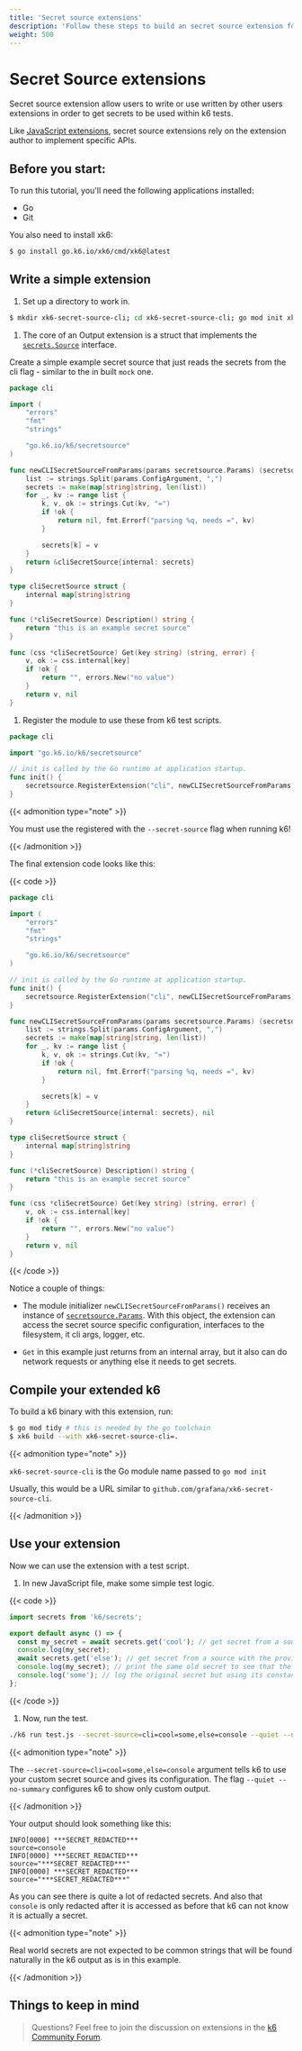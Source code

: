 ```yaml
---
title: 'Secret source extensions'
description: 'Follow these steps to build an secret source extension for k6.'
weight: 500
---
```


# Secret Source extensions

Secret source extension allow users to write or use written by other users extensions in order to get secrets to be used within k6 tests.

Like [JavaScript extensions](https://grafana.com/docs/k6/<K6_VERSION>/extensions/create/javascript-extensions),
secret source extensions rely on the extension author to implement specific APIs.

## Before you start:

To run this tutorial, you'll need the following applications installed:

- Go
- Git

You also need to install xk6:

```bash
$ go install go.k6.io/xk6/cmd/xk6@latest
```

## Write a simple extension

1. Set up a directory to work in.

```bash
$ mkdir xk6-secret-source-cli; cd xk6-secret-source-cli; go mod init xk6-secret-source-cli
```

1. The core of an Output extension is a struct that implements the [`secrets.Source`](https://pkg.go.dev/go.k6.io/k6/secretsource#Source)
   interface.

Create a simple example secret source that just reads the secrets from the cli flag - similar to the in built `mock` one.

```go
package cli

import (
	"errors"
	"fmt"
	"strings"

	"go.k6.io/k6/secretsource"
)

func newCLISecretSourceFromParams(params secretsource.Params) (secretsource.Source, error) {
	list := strings.Split(params.ConfigArgument, ",")
	secrets := make(map[string]string, len(list))
	for _, kv := range list {
		k, v, ok := strings.Cut(kv, "=")
		if !ok {
			return nil, fmt.Errorf("parsing %q, needs =", kv)
		}

		secrets[k] = v
	}
	return &cliSecretSource{internal: secrets}
}

type cliSecretSource struct {
	internal map[string]string
}

func (*cliSecretSource) Description() string {
	return "this is an example secret source"
}

func (css *cliSecretSource) Get(key string) (string, error) {
	v, ok := css.internal[key]
	if !ok {
		return "", errors.New("no value")
	}
	return v, nil
}
```

1. Register the module to use these from k6 test scripts.

```go
package cli

import "go.k6.io/k6/secretsource"

// init is called by the Go runtime at application startup.
func init() {
	secretsource.RegisterExtension("cli", newCLISecretSourceFromParams)
}
```

{{< admonition type="note" >}}

You must use the registered with the `--secret-source` flag when running k6!

{{< /admonition >}}

The final extension code looks like this:

{{< code >}}

```go
package cli

import (
	"errors"
	"fmt"
	"strings"

	"go.k6.io/k6/secretsource"
)

// init is called by the Go runtime at application startup.
func init() {
	secretsource.RegisterExtension("cli", newCLISecretSourceFromParams)
}

func newCLISecretSourceFromParams(params secretsource.Params) (secretsource.Source, error) {
	list := strings.Split(params.ConfigArgument, ",")
	secrets := make(map[string]string, len(list))
	for _, kv := range list {
		k, v, ok := strings.Cut(kv, "=")
		if !ok {
			return nil, fmt.Errorf("parsing %q, needs =", kv)
		}

		secrets[k] = v
	}
	return &cliSecretSource{internal: secrets}, nil
}

type cliSecretSource struct {
	internal map[string]string
}

func (*cliSecretSource) Description() string {
	return "this is an example secret source"
}

func (css *cliSecretSource) Get(key string) (string, error) {
	v, ok := css.internal[key]
	if !ok {
		return "", errors.New("no value")
	}
	return v, nil
}
```

{{< /code >}}

Notice a couple of things:

- The module initializer `newCLISecretSourceFromParams()` receives an instance of
  [`secretsource.Params`](https://pkg.go.dev/go.k6.io/k6/secretsource#Params).
  With this object, the extension can access the secret source specific configuration,
  interfaces to the filesystem, it cli args, logger, etc.

- `Get` in this example just returns from an internal array, but it also can do network requests or anything else it needs to get secrets.

## Compile your extended k6

To build a k6 binary with this extension, run:

```bash
$ go mod tidy # this is needed by the go toolchain
$ xk6 build --with xk6-secret-source-cli=.
```

{{< admonition type="note" >}}

`xk6-secret-source-cli` is the Go module name passed to `go mod init`

Usually, this would be a URL similar to `github.com/grafana/xk6-secret-source-cli`.

{{< /admonition >}}

## Use your extension

Now we can use the extension with a test script.

1. In new JavaScript file, make some simple test logic.

{{< code >}}

<!-- md-k6:skip -->

```javascript
import secrets from 'k6/secrets';

export default async () => {
  const my_secret = await secrets.get('cool'); // get secret from a source with the provided identifier
  console.log(my_secret);
  await secrets.get('else'); // get secret from a source with the provided identifier
  console.log(my_secret); // print the same old secret to see that the secret from above will also be redacted
  console.log('some'); // log the original secret but using its constant value
};
```

{{< /code >}}

1. Now, run the test.

```bash
./k6 run test.js --secret-source=cli=cool=some,else=console --quiet --no-summary
```

{{< admonition type="note" >}}

The `--secret-source=cli=cool=some,else=console` argument tells k6 to use your custom secret source and gives its configuration.
The flag `--quiet --no-summary` configures k6 to show only custom output.

{{< /admonition >}}

Your output should look something like this:

```shell
INFO[0000] ***SECRET_REDACTED***                         source=console
INFO[0000] ***SECRET_REDACTED***                         source="***SECRET_REDACTED***"
INFO[0000] ***SECRET_REDACTED***                         source="***SECRET_REDACTED***"
```

As you can see there is quite a lot of redacted secrets. And also that `console` is only redacted after it is accessed as before that k6 can not know it is actually a secret.

{{< admonition type="note" >}}

Real world secrets are not expected to be common strings that will be found naturally in the k6 output as is in this example.

{{< /admonition >}}

## Things to keep in mind

> Questions? Feel free to join the discussion on extensions in the [k6 Community Forum](https://community.grafana.com/c/grafana-k6/extensions/82).
